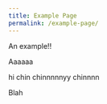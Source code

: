 ```yaml
---
title: Example Page
permalink: /example-page/
---
```

An example!!

Aaaaaa

hi chin chinnnnnyy chinnnn

Blah